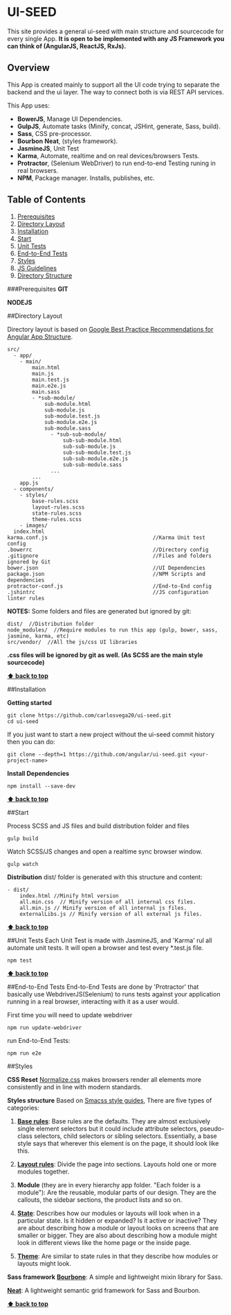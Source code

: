 # UI-SEED
This site provides a general ui-seed with main structure and sourcecode for every single App.
**It is open to be implemented with any JS Framework you can think of (AngularJS, ReactJS, RxJs).**

## Overview
This App is created mainly to support all the UI code trying to separate the backend and the ui layer. The way to connect both is via REST API services.

This App uses:
- **BowerJS**, Manage UI Dependencies.
- **GulpJS**, Automate tasks (Minify, concat, JSHint, generate, Sass, build).
- **Sass**, CSS pre-processor.
- **Bourbon** **Neat**, (styles framework).
- **JasmineJS**, Unit Test
- **Karma**, Automate, realtime and on real devices/browsers Tests.
- **Protractor**, (Selenium WebDriver) to run end-to-end Testing runing in real browsers.
- **NPM**, Package manager. Installs, publishes, etc.

## Table of Contents

  1. [Prerequisites](#prerequisites)
  1. [Directory Layout](#directory-layout)
  1. [Installation](#installation)
  1. [Start](#start)
  1. [Unit Tests](#unit-test)
  1. [End-to-End Tests](#end-to-end-tests)
  1. [Styles](#styles)
  1. [JS Guidelines](src/app)
  1. [Directory Structure](src/app/main)

###Prerequisites
**GIT**

**NODEJS**

##Directory Layout

Directory layout is based on [Google Best Practice Recommendations for Angular App Structure](https://docs.google.com/document/d/1XXMvReO8-Awi1EZXAXS4PzDzdNvV6pGcuaF4Q9821Es/pub).

```
src/
  - app/
    - main/
        main.html
        main.js
        main.test.js
        main.e2e.js
        main.sass
        - *sub-module/
            sub-module.html
            sub-module.js
            sub-module.test.js
            sub-module.e2e.js
            sub-module.sass
              - *sub-sub-module/
                  sub-sub-module.html
                  sub-sub-module.js
                  sub-sub-module.test.js
                  sub-sub-module.e2e.js
                  sub-sub-module.sass
              ...
        ...
    app.js
  - components/
    - styles/
        base-rules.scss
        layout-rules.scss
        state-rules.scss
        theme-rules.scss
    - images/
  index.html
karma.conf.js                                  //Karma Unit test config
.bowerrc                                       //Directory config
.gitignore                                     //Files and folders ignored by Git
bower.json                                     //UI Dependencies
package.json                                   //NPM Scripts and dependencies 
protractor-conf.js                             //End-to-End config
.jshintrc                                      //JS configuration linter rules 
```
**NOTES:**
Some folders and files are generated but ignored by git:
```
dist/  //Distribution folder
node_modules/  //Require modules to run this app (gulp, bower, sass, jasmine, karma, etc)
src/vendor/  //All the js/css UI libraries
```
**.css files will be ignored by git as well. (As SCSS are the main style sourcecode)**

**[⬆ back to top](#table-of-contents)**

##Installation

**Getting started**
```
git clone https://github.com/carlosvega20/ui-seed.git
cd ui-seed
```

If you just want to start a new project without the ui-seed commit history then you can do:
```
git clone --depth=1 https://github.com/angular/ui-seed.git <your-project-name>
```

**Install Dependencies**

```
npm install --save-dev
```

**[⬆ back to top](#table-of-contents)**

##Start

Process SCSS and JS files and build distribution folder and files 
```
gulp build
```

Watch SCSS/JS changes and open a realtime sync browser window.
```
gulp watch
```

**Distribution**
dist/ folder is generated with this structure and content:

```
- dist/
    index.html //Minify html version
    all.min.css  // Minify version of all internal css files.
    all.min.js // Minify version of all internal js files.
    externalLibs.js // Minify version of all external js files.
```

**[⬆ back to top](#table-of-contents)**

##Unit Tests
Each Unit Test is made with JasmineJS, and 'Karma' rul all automate unit tests. It will open a browser and test every *.test.js file.
```
npm test
```

**[⬆ back to top](#table-of-contents)**

##End-to-End Tests
End-to-End Tests are done by 'Protractor' that basically use WebdriverJS(Selenium) to runs tests against your application running in a real browser, interacting with it as a user would.

First time you will need to update webdriver
```
npm run update-webdriver
```

run End-to-End Tests:
```
npm run e2e
```

##Styles

**CSS Reset**
[Normalize.css](http://necolas.github.io/normalize.css/) makes browsers render all elements more consistently and in line with modern standards.

**Styles structure**
Based on [Smacss style guides]((https://smacss.com/book/)), There are five types of categories:

1. [**Base rules**](src/components/styles/base-rules.scss):
Base rules are the defaults. They are almost exclusively single element selectors but it could include attribute selectors, pseudo-class selectors, child selectors or sibling selectors. Essentially, a base style says that wherever this element is on the page, it should look like this.

1. [**Layout rules**](src/components/styles/layout-rules.scss):
Divide the page into sections. Layouts hold one or more modules together.

1. **Module** (they are in every hierarchy app folder. "Each folder is a module"):
Are the reusable, modular parts of our design. They are the callouts, the sidebar sections, the product lists and so on.

1. [**State**](components/styles/state-rules.scss):
Describes how our modules or layouts will look when in a particular state. Is it hidden or expanded? Is it active or inactive? They are about describing how a module or layout looks on screens that are smaller or bigger. They are also about describing how a module might look in different views like the home page or the inside page.

1. [**Theme**](components/styles/theme-rules.scss):
Are similar to state rules in that they describe how modules or layouts might look. 

**Sass framework**
[**Bourbone**](http://bourbon.io/): A simple and lightweight mixin library for Sass.

[**Neat**](http://neat.bourbon.io/): A lightweight semantic grid framework for Sass and Bourbon.

**[⬆ back to top](#table-of-contents)**

